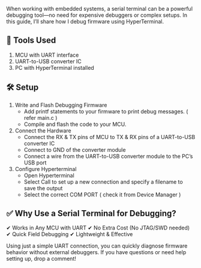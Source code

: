 When working with embedded systems, a serial terminal can be a powerful debugging tool—no need for expensive debuggers or complex setups. In this guide, I’ll share how I debug firmware using HyperTerminal.

## 🔧 Tools Used
1. MCU with UART interface
2. UART-to-USB converter IC
3. PC with HyperTerminal installed

## 🛠️ Setup
1. Write and Flash Debugging Firmware
   - Add printf statements to your firmware to print debug messages. ( refer main.c )
   - Compile and flash the code to your MCU.
2. Connect the Hardware
   - Connect the RX & TX pins of MCU to TX & RX pins of a UART-to-USB converter IC
   - Connect to GND of the converter module
   - Connect a wire from the UART-to-USB converter module to the PC’s USB port
3. Configure Hyperterminal
   - Open Hyperterminal
   - Select Call to set up a new connection and specify a filename to save the output
   - Select the correct COM PORT ( check it from Device Manager )

## ✅ Why Use a Serial Terminal for Debugging?
   ✔ Works in Any MCU with UART
   ✔ No Extra Cost (No JTAG/SWD needed)
   ✔ Quick Field Debugging
   ✔ Lightweight & Effective

Using just a simple UART connection, you can quickly diagnose firmware behavior without external debuggers. If you have questions or need help setting up, drop a comment!   
